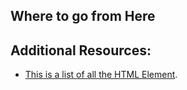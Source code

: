 ## Where to go from Here

## Additional Resources:
* [This is a list of all the HTML Element](https://developer.mozilla.org/en-US/docs/Web/API/HTML_DOM_API#html_element_interfaces_2). 